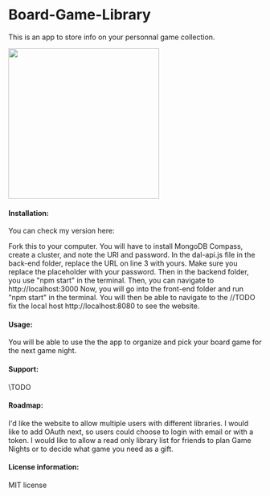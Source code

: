 # Board-Game-Library
This is an app to store info on your personnal game collection. 

<img src= "games.jpg" width='300'/>
 
#### Installation:
 
You can check my version here: 

Fork this to your computer. You will have to install MongoDB Compass, create a cluster, and note the URI and password. In the dal-api.js file in the back-end folder, replace the URL on line 3 with yours. Make sure you replace the placeholder with your password. Then in the backend folder, you use "npm start" in the terminal. Then, you can navigate to http://localhost:3000 Now, you will go into the front-end folder and run "npm start" in the terminal. You will then be able to navigate to the 
//TODO fix the local host
http://localhost:8080 to see the website.
 
#### Usage:
 
You will be able to use the the app to organize and pick your board game for the next game night.
 
#### Support: 

\\TODO

#### Roadmap: 
I'd like the website to allow multiple users with different libraries. I would like to add OAuth next, so users could choose to login with email or with a token. I would like to allow a read only library list for friends to plan Game Nights or to decide what game you need as a gift.

#### License information:
 
MIT license
